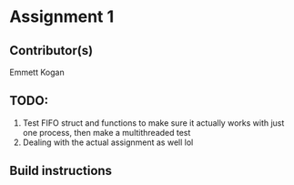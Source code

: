 # Assignment 1
## Contributor(s)
Emmett Kogan

## TODO:
1. Test FIFO struct and functions to make sure it actually works with just one process, then make a multithreaded test
2. Dealing with the actual assignment as well lol
## Build instructions

